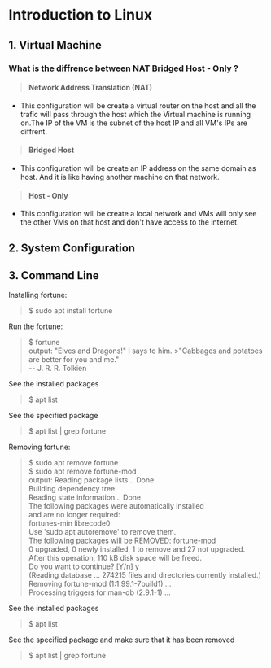 # **Introduction to Linux**

## ‫‪1. Virtual‬‬ ‫‪Machine‬‬

### What is the diffrence between NAT‬‬ ‫‪Bridged‬‬ ‫‪Host‬‬ ‫‪-‬‬ ‫‪Only‬‬ ?
> #### Network Address Translation (NAT) 

- This configuration will be create a virtual router on the host and all the trafic will pass through the host which the Virtual machine is running on.The IP of the VM is the subnet of the host IP and all VM's IPs are diffrent.

> #### Bridged‬‬ ‫‪Host
 - This configuration will be create an IP address on the same domain as host. And it is like having another machine on that network.

> #### Host‬‬ ‫‪-‬‬ ‫‪Only
- This configuration will be create a local network and VMs will only see the other VMs on that host and don't have access to the internet.


## 2. ‫‪System‬‬ ‫‪Configuration‬‬

## 3. ‫‪Command‬‬ ‫‪Line‬‬
Installing fortune:
> $ sudo apt install fortune </br>

Run the fortune:

> $ fortune </br>
> output:  "Elves and Dragons!" I says to him.  >"Cabbages and potatoes are better
>for you and me."
></br>		-- J. R. R. Tolkien

See the installed packages 
> $ apt list 

See the specified package 

> $ apt list | grep fortune

Removing fortune:

> $ sudo apt remove fortune</br>
> $ sudo apt remove fortune-mod</br>
> output: Reading package lists... Done </br>
Building dependency tree       </br>
Reading state information... Done</br>
The following packages were automatically installed</br> and are no longer required:
  </br>fortunes-min librecode0
</br>Use 'sudo apt autoremove' to remove them.
</br>The following packages will be REMOVED:
  fortune-mod
</br>0 upgraded, 0 newly installed, 1 to remove and 27 not upgraded.
</br>After this operation, 110 kB disk space will be freed.
</br>Do you want to continue? [Y/n] y
</br>(Reading database ... 274215 files and directories currently installed.)
</br>Removing fortune-mod (1:1.99.1-7build1) ...
</br>Processing triggers for man-db (2.9.1-1) ...

See the installed packages 
> $ apt list 

See the specified package and make sure that it has been removed

> $ apt list | grep fortune
